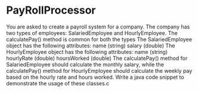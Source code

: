 # PayRollProcessor

You are asked to create a payroll system for a company. The company has two types of employees: SalariedEmployee and HourlyEmployee. The calculatePay() method is common for both the types
The SalariedEmployee object has the following attributes:
name (string)
salary (double)
The HourlyEmployee object has the following attributes:
name (string)
hourlyRate (double)
hoursWorked (double)
The calculatePay() method for SalariedEmployee should calculate the monthly salary, while the calculatePay() method for HourlyEmployee should calculate the weekly pay based on the hourly rate and hours worked. Write a java code snippet to demonstrate the usage of these classes.c
